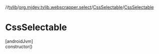 //[tvlib](../../../index.md)/[org.mjdev.tvlib.webscrapper.select](../index.md)/[CssSelectable](index.md)/[CssSelectable](-css-selectable.md)

# CssSelectable

[androidJvm]\
constructor()
